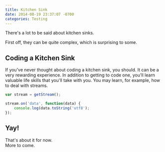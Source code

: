 ```yaml
---
title: Kitchen Sink
date: 2014-08-19 23:37:07 -0700
categories: Testing
---
```


There's a lot to be said about kitchen sinks.

First off, they can be quite complex, which is surprising to some.

Coding a Kitchen Sink
---

If you've never thought about coding a kitchen sink, you should.
It can be a very rewarding experience.
In addition to getting to code one, you'll learn valuable life skills that you'll take with you.
You may learn, for example, how to deal with streams.

```javascript
var stream = getStream();

stream.on('data', function(data) {
    console.log(data.toString('utf8');
});
```

Yay!
---

That's about it for now.  
More to come.